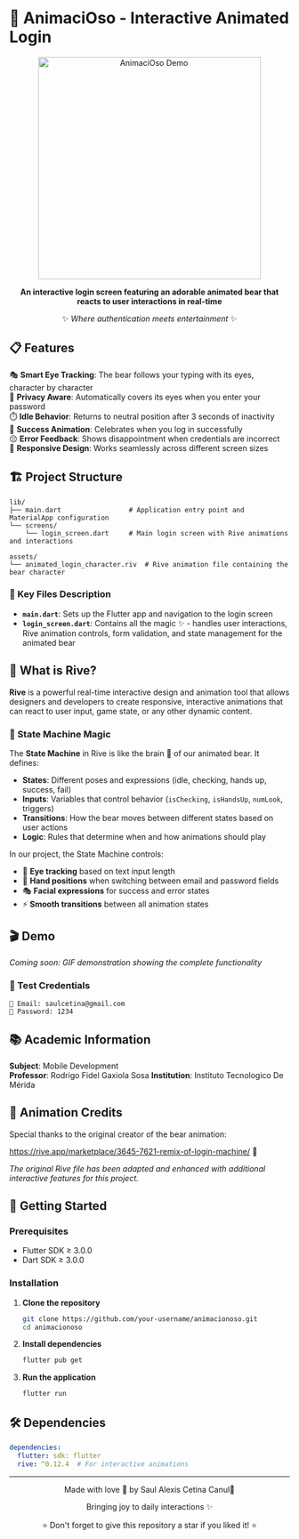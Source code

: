 # 🐻 AnimaciOso - Interactive Animated Login



<div align="center">

<img src="assets/Flutter-Demo-Google-Chrome-2025-09-18-16-10-17.gif" width="400" alt="AnimaciOso Demo"/>

**An interactive login screen featuring an adorable animated bear that reacts to user interactions in real-time**

✨ *Where authentication meets entertainment* ✨

</div>

## 📋 Features

🎭 **Smart Eye Tracking**: The bear follows your typing with its eyes, character by character  
🙈 **Privacy Aware**: Automatically covers its eyes when you enter your password  
⏱️ **Idle Behavior**: Returns to neutral position after 3 seconds of inactivity  
🎉 **Success Animation**: Celebrates when you log in successfully  
😔 **Error Feedback**: Shows disappointment when credentials are incorrect  
📱 **Responsive Design**: Works seamlessly across different screen sizes  

## 🏗️ Project Structure

```
lib/
├── main.dart                 # Application entry point and MaterialApp configuration
└── screens/
    └── login_screen.dart     # Main login screen with Rive animations and interactions

assets/
└── animated_login_character.riv  # Rive animation file containing the bear character
```

### 📁 Key Files Description

- **`main.dart`**: Sets up the Flutter app and navigation to the login screen
- **`login_screen.dart`**: Contains all the magic ✨ - handles user interactions, Rive animation controls, form validation, and state management for the animated bear

## 🎨 What is Rive?

**Rive** is a powerful real-time interactive design and animation tool that allows designers and developers to create responsive, interactive animations that can react to user input, game state, or any other dynamic content.

### 🔧 State Machine Magic

The **State Machine** in Rive is like the brain 🧠 of our animated bear. It defines:

- **States**: Different poses and expressions (idle, checking, hands up, success, fail)
- **Inputs**: Variables that control behavior (`isChecking`, `isHandsUp`, `numLook`, triggers)
- **Transitions**: How the bear moves between different states based on user actions
- **Logic**: Rules that determine when and how animations should play

In our project, the State Machine controls:
- 👀 **Eye tracking** based on text input length
- 🙈 **Hand positions** when switching between email and password fields
- 🎭 **Facial expressions** for success and error states
- ⚡ **Smooth transitions** between all animation states

## 🎬 Demo

*Coming soon: GIF demonstration showing the complete functionality*

### 🔑 Test Credentials
```
📧 Email: saulcetina@gmail.com
🔐 Password: 1234
```

## 📚 Academic Information

**Subject**: Mobile Development  
**Professor**: Rodrigo Fidel Gaxiola Sosa 
**Institution**: Instituto Tecnologico De Mérida 

## 🎨 Animation Credits

Special thanks to the original creator of the bear animation:  
 
https://rive.app/marketplace/3645-7621-remix-of-login-machine/ 🙏

*The original Rive file has been adapted and enhanced with additional interactive features for this project.*

## 🚀 Getting Started

### Prerequisites
- Flutter SDK ≥ 3.0.0
- Dart SDK ≥ 3.0.0

### Installation

1. **Clone the repository**
   ```bash
   git clone https://github.com/your-username/animacionoso.git
   cd animacionoso
   ```

2. **Install dependencies**
   ```bash
   flutter pub get
   ```

3. **Run the application**
   ```bash
   flutter run
   ```

## 🛠️ Dependencies

```yaml
dependencies:
  flutter: sdk: flutter
  rive: ^0.12.4  # For interactive animations
```



---

<div align="center">

Made with love 💜 by Saul Alexis Cetina Canul💜

Bringing joy to daily interactions ✨

⭐ Don't forget to give this repository a star if you liked it! ⭐

</div>
